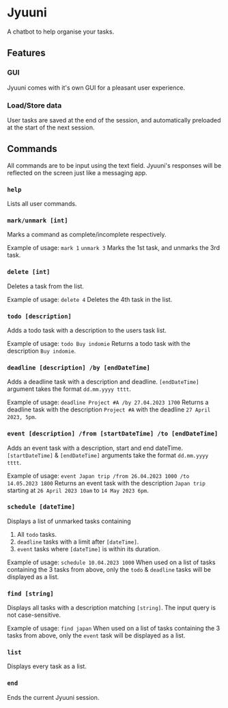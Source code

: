 # Jyuuni

A chatbot to help organise your tasks.

## Features 

### GUI

Jyuuni comes with it's own GUI for a pleasant user experience.

### Load/Store data

User tasks are saved at the end of the session, and automatically preloaded at the start of the next session.

## Commands

All commands are to be input using the text field. Jyuuni's responses will be reflected on the screen just like a
messaging app.

### `help`
Lists all user commands.

### `mark/unmark [int]`
Marks a command as complete/incomplete respectively.

Example of usage:
`mark 1`
`unmark 3`
Marks the 1st task, and unmarks the 3rd task.

### `delete [int]`
Deletes a task from the list.

Example of usage:
`delete 4`
Deletes the 4th task in the list.

### `todo [description]`
Adds a todo task with a description to the users task list.

Example of usage:
`todo Buy indomie`
Returns a todo task with the description `Buy indomie`.

### `deadline [description] /by [endDateTime]`
Adds a deadline task with a description and deadline.
`[endDateTime]` argument takes the format `dd.mm.yyyy tttt`.

Example of usage:
`deadline Project #A /by 27.04.2023 1700`
Returns a deadline task with the description `Project #A`
with the deadline `27 April 2023, 5pm`.

### `event [description] /from [startDateTime] /to [endDateTime]`
Adds an event task with a description, start and end dateTime.
`[startDateTime]` & `[endDateTime]` arguments take the format `dd.mm.yyyy tttt`.

Example of usage:
`event Japan trip /from 26.04.2023 1000 /to 14.05.2023 1800`
Returns an event task with the description `Japan trip` starting at
`26 April 2023 10am` to `14 May 2023 6pm`.

### `schedule [dateTime]`
Displays a list of unmarked tasks containing
1. All `todo` tasks.
2. `deadline` tasks with a limit after `[dateTime]`.
3. `event` tasks where `[dateTime]` is within its duration.

Example of usage:
`schedule 10.04.2023 1000`
When used on a list of tasks containing the 3 tasks from above, only
the `todo` & `deadline` tasks will be displayed as a list.

### `find [string]`
Displays all tasks with a description matching `[string]`.
The input query is not case-sensitive.

Example of usage:
`find japan`
When used on a list of tasks containing the 3 tasks from above, only
the `event` task will be displayed as a list.

### `list`
Displays every task as a list.

### `end`
Ends the current Jyuuni session.